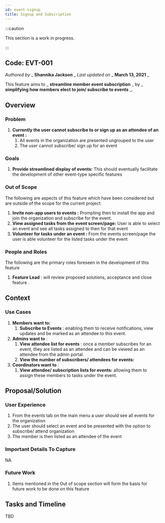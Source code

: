 ```yaml
---
id: event-signup
title: Signup and Subscription 
---
```


:::caution

This section is a work in progress.

:::

## Code: EVT-001


_Authored by_ _ **Shannika Jackson** _ _Last updated on_ _ **March 13, 2021** _

This feature aims to _ **streamline member event subscription** _ by _ **simplifying how members elect to join/ subscribe to events** _.


## Overview

### Problem

1. **Currently the user cannot subscribe to or sign up as an attendee of an event :**
    1. All events in the organization are presented ungrouped to the user
    2. The user cannot subscribe/ sign up for an event

### Goals

1. **Provide streamlined display of events:** This should eventually facilitate the development of other event-type specific features

### Out of Scope

The following are aspects of this feature which have been considered but are outside of the scope for the current project:

1. **Invite non-app users to events :** Prompting then to install the app and join the organization and subscribe for the event.
2. **View assigned tasks from the event screen/page:** User is able to select an event and see all tasks assigned to then for that event
3. **Volunteer for tasks under an event :** From the events screen/page the user is able volunteer for the listed tasks under the event

### People and Roles

The following are the primary roles foreseen in the development of this feature

1. **Feature Lead** : will review proposed solutions, acceptance and close feature .

## Context

### Use Cases

1. **Members want to:**
    1. **Subscribe to Events** : enabling them to receive notifications, view updates and be marked as an attendee to this event.
1. **Admins want to** :
    1. **View attendee list for events** : once a member subscribes for an event, they are listed as an attendee and can be viewed as an attendee from the admin portal.
    2. **View the number of subscribers/ attendees for events:**
1. **Coordinators want to** :
    1. **View attendee/ subscription lists for events:** allowing them to assign these members to tasks under the event.

## Proposal/Solution

### User Experience

1. From the events tab on the main menu a user should see all events for the organization
2. The user should select an event and be presented with the option to subscribe/ attend organization
3. The member is then listed as an attendee of the event

### Important Details To Capture

NA

### Future Work

1. Items mentioned in the Out of scope section will form the basis for future work to be done on this feature

## Tasks and Timeline

TBD